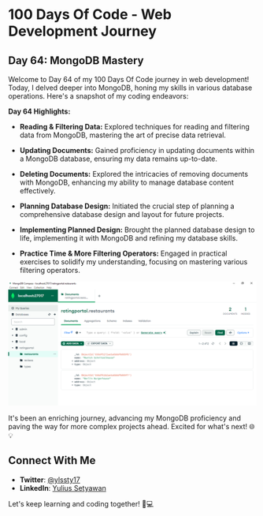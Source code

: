 # 100 Days Of Code - Web Development Journey

## Day 64: MongoDB Mastery

Welcome to Day 64 of my 100 Days Of Code journey in web development! Today, I delved deeper into MongoDB, honing my skills in various database operations. Here's a snapshot of my coding endeavors:

**Day 64 Highlights:**

- **Reading & Filtering Data:** Explored techniques for reading and filtering data from MongoDB, mastering the art of precise data retrieval.

- **Updating Documents:** Gained proficiency in updating documents within a MongoDB database, ensuring my data remains up-to-date.

- **Deleting Documents:** Explored the intricacies of removing documents with MongoDB, enhancing my ability to manage database content effectively.

- **Planning Database Design:** Initiated the crucial step of planning a comprehensive database design and layout for future projects.

- **Implementing Planned Design:** Brought the planned database design to life, implementing it with MongoDB and refining my database skills.

- **Practice Time & More Filtering Operators:** Engaged in practical exercises to solidify my understanding, focusing on mastering various filtering operators.

![Day 64 Preview](preview.png)

It's been an enriching journey, advancing my MongoDB proficiency and paving the way for more complex projects ahead. Excited for what's next! 🌐💡

## Connect With Me

- **Twitter**: [@ylssty17](https://twitter.com/ylssty17)
- **LinkedIn**: [Yulius Setyawan](https://linkedin.com/in/yulius17)


Let's keep learning and coding together! 🚀💻
